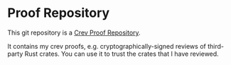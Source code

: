 <!-- CREV_README_MARKER_V0 - Please don't remove this first line, or `crev` might overwrite this file.  -->

# Proof Repository

This git repository is a [Crev Proof Repository](https://github.com/dpc/crev/wiki/Proof-Repository).

<!-- Feel free to customize this file below this line -->

It contains my crev proofs, e.g. cryptographically-signed reviews of third-party Rust crates. You can use it to trust the crates that I have reviewed.
